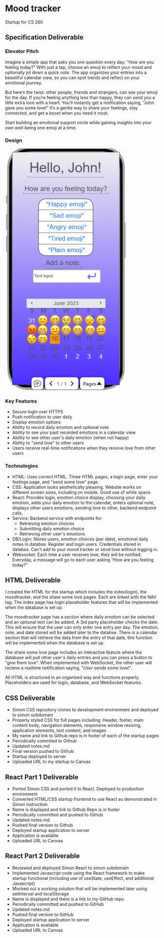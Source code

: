 # Mood tracker
Startup for CS 260
## Specification Deliverable
### Elevator Pitch
Imagine a simple app that asks you one question every day: “How are you feeling today?” With just a tap, choose an emoji to reflect your mood and optionally jot down a quick note. 
The app organizes your entries into a beautiful calendar view, so you can spot trends and reflect on your emotional journey.

But here’s the twist: other people, friends and strangers, can see your emoji for the day. If you’re feeling anything less than happy, they can send you a little extra love with a heart. 
You’ll instantly get a notification saying, “John gave you some love!” It’s a gentle way to share your feelings, stay connected, and get a boost when you need it most.

Start building an emotional support circle while gaining insights into your own well-being one emoji at a time.

### Design
![alt text](moodtracker_concept.png)

### Key Features
- Secure login over HTTPS
- Push notification to user daily
- Display emotion options
- Ability to record daily emotion and optional note
- Ability to see your past recorded emotions in a calendar view
- Ability to see other user's daily emotion (when not happy)
- Ability to "send love" to other users
- Users receive real-time notifications when they receive love from other users

### Technologies
- HTML: Uses correct HTML. Three HTML pages, a login page, enter your feelings page, and "send some love" page.
- CSS: Application looks aesthetically pleasing. Website works on different screen sizes, including on mobile. Good use of white space.
- React: Provides login, emotion choice display, choosing your daily emotion, adds your daily emotion to the calendar, enters optional note, displays other users emotions, sending love to other, backend endpoint calls.
- Service: Backend service with  endpoints for:
    - Retrieving emotion choices
    - Submitting daily emotion choice
    - Retrieving other user's emotions
- DB/Login: Stores users, emotion choices (per date), emotional daily notes in databse. Register and login users. Credentials stored in databse. Can't add to your mood tracker or send love without logging in.
- Websocket: Each time a user receives love, they will be notified. Everyday, a message will go to each user asking "How are you feeling today?"

## HTML Deliverable
I created the HTML for the startup which includes the index(login), the moodtracker, and the share some love pages. Each are linked with the NAV tag. The index page has login placeholder features that will be implemented when the database is set up.

The moodtracker page has a section where daily emotion can be selected and an optional text can be added. A 3rd party placeholder checks the date. This will ensure that the user can only enter one entry per day. The emotion, note, and date stored will be added later to the databse. There is a calendar section that will retrieve the data from the entry of that date, this function will be implemented when the database is set up.

The share some love page includes an interactive feature where the database will pull other user's daily entries and you can press a button to "give them love". When implemented with WebSocket, the other user will recieve a realtime notification saying, "*User* sends some love!".

All HTML is structured in an organized way and functions properly. Placeholders are used for login, database, and WebSocket features.

## CSS Deliverable
- Simon CSS repository clones to development environment and deployed to simon subdomain
- Properly styled CSS for full pages including: Header, footer, main content body, navigation elements, responsive window resizing, application elements, text content, and images
- My name and link to Github repo is in footer of each of the startup pages
- Periodically commited to Github
- Updated notes.md
- Final version pushed to Github
- Startup deployed to server
- Uploaded URL to my startup to Canvas

## React Part 1 Deliverable
- Ported Simon CSS and ported it to React. Deployed to production environment
- Converted HTML/CSS startup frontend to use React as demonstrated in Simon instruction
- Name is displayed and link to Github Repo is in footer
- Periodically committed and pushed to Github
- Updated notes.md
- Pushed final version to Github
- Deployed startup application to server
- Application is available
- Uploaded URL to Canvas

## React Part 2 Deliverable
- Reviewed and deployed Simon React to simon subdomain
- Implemented Javascript code using the React framework to make startup functional (including use of useState, useEffect, and additional Javascript)
- Mocked out a working solution that will be implemented later using setInterval and localStorage
- Name is displayed and there is a link to my GitHub repo
- Periodically committed and pushed to GitHub
- Updated notes.md
- Pushed final version to GitHub
- Deployed startup application to server
- Application is available
- Uploaded URL to Canvas